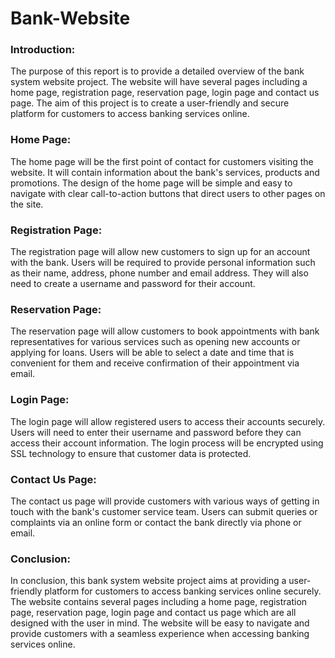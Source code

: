# Bank-Website
### Introduction:

The purpose of this report is to provide a detailed overview of the bank system website project. The website will have several pages including a home page, registration page, reservation page, login page and contact us page. The aim of this project is to create a user-friendly and secure platform for customers to access banking services online.

### Home Page:

The home page will be the first point of contact for customers visiting the website. It will contain information about the bank's services, products and promotions. The design of the home page will be simple and easy to navigate with clear call-to-action buttons that direct users to other pages on the site.

### Registration Page:

The registration page will allow new customers to sign up for an account with the bank. Users will be required to provide personal information such as their name, address, phone number and email address. They will also need to create a username and password for their account.

### Reservation Page:

The reservation page will allow customers to book appointments with bank representatives for various services such as opening new accounts or applying for loans. Users will be able to select a date and time that is convenient for them and receive confirmation of their appointment via email.

### Login Page:

The login page will allow registered users to access their accounts securely. Users will need to enter their username and password before they can access their account information. The login process will be encrypted using SSL technology to ensure that customer data is protected.


### Contact Us Page:

The contact us page will provide customers with various ways of getting in touch with the bank's customer service team. Users can submit queries or complaints via an online form or contact the bank directly via phone or email.

### Conclusion:

In conclusion, this bank system website project aims at providing a user-friendly platform for customers to access banking services online securely. The website contains several pages including a home page, registration page, reservation page, login page and contact us page which are all designed with the user in mind. The website will be easy to navigate and provide customers with a seamless experience when accessing banking services online.


